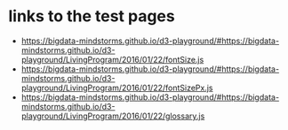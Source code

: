 # links to the test pages

- https://bigdata-mindstorms.github.io/d3-playground/#https://bigdata-mindstorms.github.io/d3-playground/LivingProgram/2016/01/22/fontSize.js
- https://bigdata-mindstorms.github.io/d3-playground/#https://bigdata-mindstorms.github.io/d3-playground/LivingProgram/2016/01/22/fontSizePx.js
- https://bigdata-mindstorms.github.io/d3-playground/#https://bigdata-mindstorms.github.io/d3-playground/LivingProgram/2016/01/22/glossary.js
